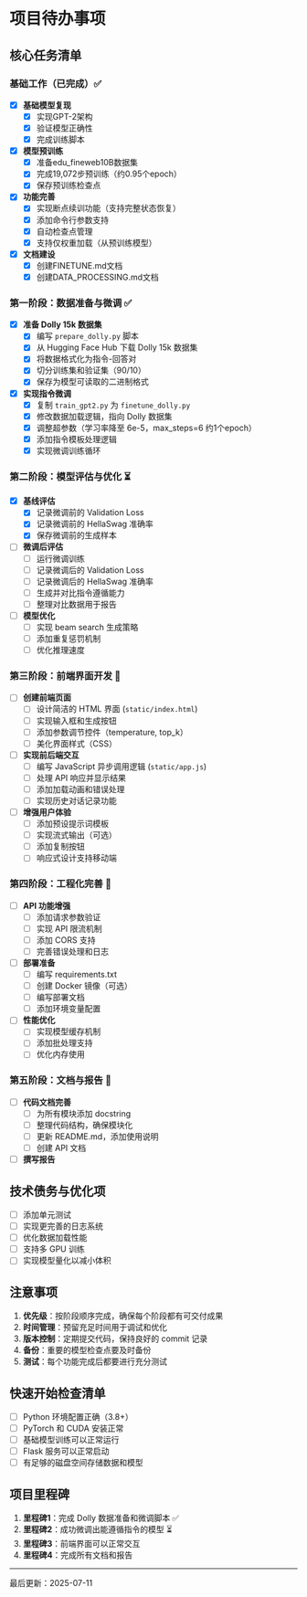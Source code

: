 # 项目待办事项

## 核心任务清单

### 基础工作（已完成）✅
- [x] **基础模型复现**
  - [x] 实现GPT-2架构
  - [x] 验证模型正确性
  - [x] 完成训练脚本
- [x] **模型预训练**
  - [x] 准备edu_fineweb10B数据集
  - [x] 完成19,072步预训练（约0.95个epoch）
  - [x] 保存预训练检查点
- [x] **功能完善**
  - [x] 实现断点续训功能（支持完整状态恢复）
  - [x] 添加命令行参数支持
  - [x] 自动检查点管理
  - [x] 支持仅权重加载（从预训练模型）
- [x] **文档建设**
  - [x] 创建FINETUNE.md文档
  - [x] 创建DATA_PROCESSING.md文档

### 第一阶段：数据准备与微调 ✅
- [x] **准备 Dolly 15k 数据集**
  - [x] 编写 `prepare_dolly.py` 脚本
  - [x] 从 Hugging Face Hub 下载 Dolly 15k 数据集
  - [x] 将数据格式化为指令-回答对
  - [x] 切分训练集和验证集（90/10）
  - [x] 保存为模型可读取的二进制格式
- [x] **实现指令微调**
  - [x] 复制 `train_gpt2.py` 为 `finetune_dolly.py`
  - [x] 修改数据加载逻辑，指向 Dolly 数据集
  - [x] 调整超参数（学习率降至 6e-5，max_steps=6 约1个epoch）
  - [x] 添加指令模板处理逻辑
  - [x] 实现微调训练循环

### 第二阶段：模型评估与优化 ⏳
- [x] **基线评估**
  - [x] 记录微调前的 Validation Loss
  - [x] 记录微调前的 HellaSwag 准确率
  - [x] 保存微调前的生成样本
- [ ] **微调后评估**
  - [ ] 运行微调训练
  - [ ] 记录微调后的 Validation Loss
  - [ ] 记录微调后的 HellaSwag 准确率
  - [ ] 生成并对比指令遵循能力
  - [ ] 整理对比数据用于报告
- [ ] **模型优化**
  - [ ] 实现 beam search 生成策略
  - [ ] 添加重复惩罚机制
  - [ ] 优化推理速度

### 第三阶段：前端界面开发 🎨
- [ ] **创建前端页面**
  - [ ] 设计简洁的 HTML 界面 (`static/index.html`)
  - [ ] 实现输入框和生成按钮
  - [ ] 添加参数调节控件（temperature, top_k）
  - [ ] 美化界面样式（CSS）
- [ ] **实现前后端交互**
  - [ ] 编写 JavaScript 异步调用逻辑 (`static/app.js`)
  - [ ] 处理 API 响应并显示结果
  - [ ] 添加加载动画和错误处理
  - [ ] 实现历史对话记录功能
- [ ] **增强用户体验**
  - [ ] 添加预设提示词模板
  - [ ] 实现流式输出（可选）
  - [ ] 添加复制按钮
  - [ ] 响应式设计支持移动端

### 第四阶段：工程化完善 🔧
- [ ] **API 功能增强**
  - [ ] 添加请求参数验证
  - [ ] 实现 API 限流机制
  - [ ] 添加 CORS 支持
  - [ ] 完善错误处理和日志
- [ ] **部署准备**
  - [ ] 编写 requirements.txt
  - [ ] 创建 Docker 镜像（可选）
  - [ ] 编写部署文档
  - [ ] 添加环境变量配置
- [ ] **性能优化**
  - [ ] 实现模型缓存机制
  - [ ] 添加批处理支持
  - [ ] 优化内存使用

### 第五阶段：文档与报告 📝
- [ ] **代码文档完善**
  - [ ] 为所有模块添加 docstring
  - [ ] 整理代码结构，确保模块化
  - [ ] 更新 README.md，添加使用说明
  - [ ] 创建 API 文档
- [ ] **撰写报告**

## 技术债务与优化项
- [ ] 添加单元测试
- [ ] 实现更完善的日志系统
- [ ] 优化数据加载性能
- [ ] 支持多 GPU 训练
- [ ] 实现模型量化以减小体积

## 注意事项
1. **优先级**：按阶段顺序完成，确保每个阶段都有可交付成果
2. **时间管理**：预留充足时间用于调试和优化
3. **版本控制**：定期提交代码，保持良好的 commit 记录
4. **备份**：重要的模型检查点要及时备份
5. **测试**：每个功能完成后都要进行充分测试

## 快速开始检查清单
- [ ] Python 环境配置正确（3.8+）
- [ ] PyTorch 和 CUDA 安装正常
- [ ] 基础模型训练可以正常运行
- [ ] Flask 服务可以正常启动
- [ ] 有足够的磁盘空间存储数据和模型

## 项目里程碑
1. **里程碑1**：完成 Dolly 数据准备和微调脚本 ✅
2. **里程碑2**：成功微调出能遵循指令的模型 ⏳
3. **里程碑3**：前端界面可以正常交互
4. **里程碑4**：完成所有文档和报告

---
最后更新：2025-07-11